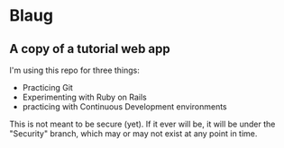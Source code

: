 # Blaug
## A copy of a tutorial web app

I'm using this repo for three things:

* Practicing Git
* Experimenting with Ruby on Rails
* practicing with Continuous Development environments

This is not meant to be secure (yet). If it ever will be, it will be under the "Security" branch, which may or may not exist at any point in time.
